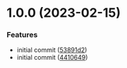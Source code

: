 # 1.0.0 (2023-02-15)


### Features

* initial commit ([53891d2](https://github.com/uzenith360/browser-file-download/commit/53891d2b7e7f301353216bba965bd6a61dc13127))
* initial commit ([4410649](https://github.com/uzenith360/browser-file-download/commit/44106499c86a0dfe40b9ec1545f16bb66d6306d1))
